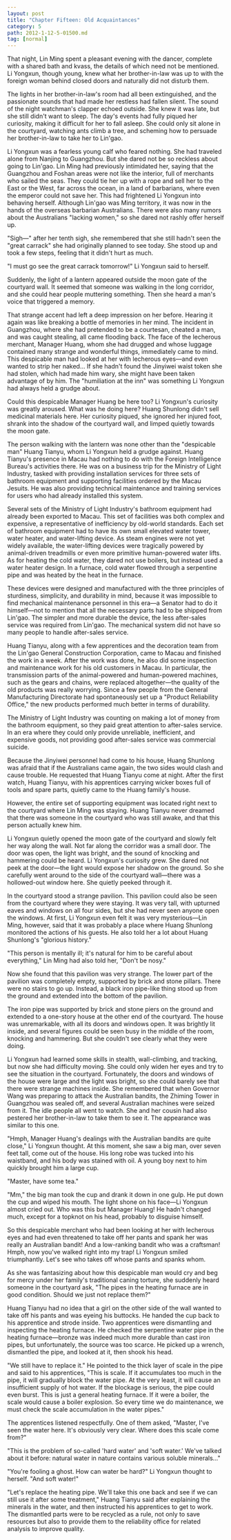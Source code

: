 ```yaml
---
layout: post
title: "Chapter Fifteen: Old Acquaintances"
category: 5
path: 2012-1-12-5-01500.md
tag: [normal]
---
```


That night, Lin Ming spent a pleasant evening with the dancer, complete with a shared bath and kvass, the details of which need not be mentioned. Li Yongxun, though young, knew what her brother-in-law was up to with the foreign woman behind closed doors and naturally did not disturb them.

The lights in her brother-in-law's room had all been extinguished, and the passionate sounds that had made her restless had fallen silent. The sound of the night watchman's clapper echoed outside. She knew it was late, but she still didn't want to sleep. The day's events had fully piqued her curiosity, making it difficult for her to fall asleep. She could only sit alone in the courtyard, watching ants climb a tree, and scheming how to persuade her brother-in-law to take her to Lin'gao.

Li Yongxun was a fearless young calf who feared nothing. She had traveled alone from Nanjing to Guangzhou. But she dared not be so reckless about going to Lin'gao. Lin Ming had previously intimidated her, saying that the Guangzhou and Foshan areas were not like the interior, full of merchants who sailed the seas. They could tie her up with a rope and sell her to the East or the West, far across the ocean, in a land of barbarians, where even the emperor could not save her. This had frightened Li Yongxun into behaving herself. Although Lin'gao was Ming territory, it was now in the hands of the overseas barbarian Australians. There were also many rumors about the Australians "lacking women," so she dared not rashly offer herself up.

"Sigh—" after her tenth sigh, she remembered that she still hadn't seen the "great carrack" she had originally planned to see today. She stood up and took a few steps, feeling that it didn't hurt as much.

"I must go see the great carrack tomorrow!" Li Yongxun said to herself.

Suddenly, the light of a lantern appeared outside the moon gate of the courtyard wall. It seemed that someone was walking in the long corridor, and she could hear people muttering something. Then she heard a man's voice that triggered a memory.

That strange accent had left a deep impression on her before. Hearing it again was like breaking a bottle of memories in her mind. The incident in Guangzhou, where she had pretended to be a courtesan, cheated a man, and was caught stealing, all came flooding back. The face of the lecherous merchant, Manager Huang, whom she had drugged and whose luggage contained many strange and wonderful things, immediately came to mind. This despicable man had looked at her with lecherous eyes—and even wanted to strip her naked... If she hadn't found the Jinyiwei waist token she had stolen, which had made him wary, she might have been taken advantage of by him. The "humiliation at the inn" was something Li Yongxun had always held a grudge about.

Could this despicable Manager Huang be here too? Li Yongxun's curiosity was greatly aroused. What was he doing here? Huang Shunlong didn't sell medicinal materials here. Her curiosity piqued, she ignored her injured foot, shrank into the shadow of the courtyard wall, and limped quietly towards the moon gate.

The person walking with the lantern was none other than the "despicable man" Huang Tianyu, whom Li Yongxun held a grudge against. Huang Tianyu's presence in Macau had nothing to do with the Foreign Intelligence Bureau's activities there. He was on a business trip for the Ministry of Light Industry, tasked with providing installation services for three sets of bathroom equipment and supporting facilities ordered by the Macau Jesuits. He was also providing technical maintenance and training services for users who had already installed this system.

Several sets of the Ministry of Light Industry's bathroom equipment had already been exported to Macau. This set of facilities was both complex and expensive, a representative of inefficiency by old-world standards. Each set of bathroom equipment had to have its own small elevated water tower, water heater, and water-lifting device. As steam engines were not yet widely available, the water-lifting devices were tragically powered by animal-driven treadmills or even more primitive human-powered water lifts. As for heating the cold water, they dared not use boilers, but instead used a water heater design. In a furnace, cold water flowed through a serpentine pipe and was heated by the heat in the furnace.

These devices were designed and manufactured with the three principles of sturdiness, simplicity, and durability in mind, because it was impossible to find mechanical maintenance personnel in this era—a Senator had to do it himself—not to mention that all the necessary parts had to be shipped from Lin'gao. The simpler and more durable the device, the less after-sales service was required from Lin'gao. The mechanical system did not have so many people to handle after-sales service.

Huang Tianyu, along with a few apprentices and the decoration team from the Lin'gao General Construction Corporation, came to Macau and finished the work in a week. After the work was done, he also did some inspection and maintenance work for his old customers in Macau. In particular, the transmission parts of the animal-powered and human-powered machines, such as the gears and chains, were replaced altogether—the quality of the old products was really worrying. Since a few people from the General Manufacturing Directorate had spontaneously set up a "Product Reliability Office," the new products performed much better in terms of durability.

The Ministry of Light Industry was counting on making a lot of money from the bathroom equipment, so they paid great attention to after-sales service. In an era where they could only provide unreliable, inefficient, and expensive goods, not providing good after-sales service was commercial suicide.

Because the Jinyiwei personnel had come to his house, Huang Shunlong was afraid that if the Australians came again, the two sides would clash and cause trouble. He requested that Huang Tianyu come at night. After the first watch, Huang Tianyu, with his apprentices carrying wicker boxes full of tools and spare parts, quietly came to the Huang family's house.

However, the entire set of supporting equipment was located right next to the courtyard where Lin Ming was staying. Huang Tianyu never dreamed that there was someone in the courtyard who was still awake, and that this person actually knew him.

Li Yongxun quietly opened the moon gate of the courtyard and slowly felt her way along the wall. Not far along the corridor was a small door. The door was open, the light was bright, and the sound of knocking and hammering could be heard. Li Yongxun's curiosity grew. She dared not peek at the door—the light would expose her shadow on the ground. So she carefully went around to the side of the courtyard wall—there was a hollowed-out window here. She quietly peeked through it.

In the courtyard stood a strange pavilion. This pavilion could also be seen from the courtyard where they were staying. It was very tall, with upturned eaves and windows on all four sides, but she had never seen anyone open the windows. At first, Li Yongxun even felt it was very mysterious—Lin Ming, however, said that it was probably a place where Huang Shunlong monitored the actions of his guests. He also told her a lot about Huang Shunlong's "glorious history."

"This person is mentally ill; it's natural for him to be careful about everything," Lin Ming had also told her, "Don't be nosy."

Now she found that this pavilion was very strange. The lower part of the pavilion was completely empty, supported by brick and stone pillars. There were no stairs to go up. Instead, a black iron pipe-like thing stood up from the ground and extended into the bottom of the pavilion.

The iron pipe was supported by brick and stone piers on the ground and extended to a one-story house at the other end of the courtyard. The house was unremarkable, with all its doors and windows open. It was brightly lit inside, and several figures could be seen busy in the middle of the room, knocking and hammering. But she couldn't see clearly what they were doing.

Li Yongxun had learned some skills in stealth, wall-climbing, and tracking, but now she had difficulty moving. She could only widen her eyes and try to see the situation in the courtyard. Fortunately, the doors and windows of the house were large and the light was bright, so she could barely see that there were strange machines inside. She remembered that when Governor Wang was preparing to attack the Australian bandits, the Zhiming Tower in Guangzhou was sealed off, and several Australian machines were seized from it. The idle people all went to watch. She and her cousin had also pestered her brother-in-law to take them to see it. The appearance was similar to this one.

"Hmph, Manager Huang's dealings with the Australian bandits are quite close," Li Yongxun thought. At this moment, she saw a big man, over seven feet tall, come out of the house. His long robe was tucked into his waistband, and his body was stained with oil. A young boy next to him quickly brought him a large cup.

"Master, have some tea."

"Mm," the big man took the cup and drank it down in one gulp. He put down the cup and wiped his mouth. The light shone on his face—Li Yongxun almost cried out. Who was this but Manager Huang! He hadn't changed much, except for a topknot on his head, probably to disguise himself.

So this despicable merchant who had been looking at her with lecherous eyes and had even threatened to take off her pants and spank her was really an Australian bandit! And a low-ranking bandit who was a craftsman! Hmph, now you've walked right into my trap! Li Yongxun smiled triumphantly. Let's see who takes off whose pants and spanks whom.

As she was fantasizing about how this despicable man would cry and beg for mercy under her family's traditional caning torture, she suddenly heard someone in the courtyard ask, "The pipes in the heating furnace are in good condition. Should we just not replace them?"

Huang Tianyu had no idea that a girl on the other side of the wall wanted to take off his pants and was eyeing his buttocks. He handed the cup back to his apprentice and strode inside. Two apprentices were dismantling and inspecting the heating furnace. He checked the serpentine water pipe in the heating furnace—bronze was indeed much more durable than cast iron pipes, but unfortunately, the source was too scarce. He picked up a wrench, dismantled the pipe, and looked at it, then shook his head.

"We still have to replace it." He pointed to the thick layer of scale in the pipe and said to his apprentices, "This is scale. If it accumulates too much in the pipe, it will gradually block the water pipe. At the very least, it will cause an insufficient supply of hot water. If the blockage is serious, the pipe could even burst. This is just a general heating furnace. If it were a boiler, the scale would cause a boiler explosion. So every time we do maintenance, we must check the scale accumulation in the water pipes."

The apprentices listened respectfully. One of them asked, "Master, I've seen the water here. It's obviously very clear. Where does this scale come from?"

"This is the problem of so-called 'hard water' and 'soft water.' We've talked about it before: natural water in nature contains various soluble minerals..."

"You're fooling a ghost. How can water be hard?" Li Yongxun thought to herself. "And soft water!"

"Let's replace the heating pipe. We'll take this one back and see if we can still use it after some treatment," Huang Tianyu said after explaining the minerals in the water, and then instructed his apprentices to get to work. The dismantled parts were to be recycled as a rule, not only to save resources but also to provide them to the reliability office for related analysis to improve quality.